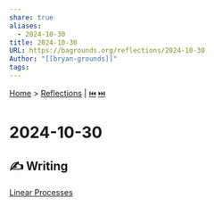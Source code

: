 ```yaml
---
share: true
aliases:
  - 2024-10-30
title: 2024-10-30
URL: https://bagrounds.org/reflections/2024-10-30
Author: "[[bryan-grounds]]"
tags: 
---
```

[Home](../index.md) > [Reflections](./index.md) | [⏮️](./2024-10-19.md) [⏭️](./2024-10-31.md)  
# 2024-10-30  
## ✍️ Writing  
[Linear Processes](../topics/linear-processes.md)  
